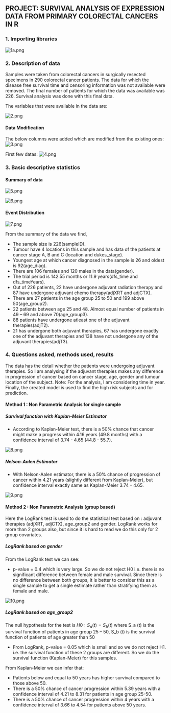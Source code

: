 
## PROJECT: SURVIVAL ANALYSIS OF EXPRESSION DATA FROM PRIMARY COLORECTAL CANCERS IN R

### 1. Importing libraries
![1a.png](https://github.com/Jasmy118/MyProjects/blob/master/Project%203/Images%26Files/1a.png)

### 2. Description of data

Samples were taken from colorectal cancers in surgically resected specimens in 290 colorectal cancer patients. The data for which the disease free survival time and censoring information was not available were removed. The final number of patients for which the data was available was 226. Survival analysis was done with this final data.

The variables that were available in the data are:

![2.png](https://github.com/Jasmy118/MyProjects/blob/master/Project%203/Images%26Files/2.png)

#### Data Modification
The below columns were added which are modified from the existing ones:
![3.png](https://github.com/Jasmy118/MyProjects/blob/master/Project%203/Images%26Files/3.png)

First few datas:
![4.png](https://github.com/Jasmy118/MyProjects/blob/master/Project%203/Images%26Files/4.png)

### 3.	Basic descriptive statistics

#### Summary of data
![5.png](https://github.com/Jasmy118/MyProjects/blob/master/Project%203/Images%26Files/5.png)

![6.png](https://github.com/Jasmy118/MyProjects/blob/master/Project%203/Images%26Files/6.png)

#### Event Distribution
![7.png](https://github.com/Jasmy118/MyProjects/blob/master/Project%203/Images%26Files/7.png)

From the summary of the data we find,
- The sample size is 226(sampleID).
- Tumour have 4 locations in this sample and has data of the patients at cancer stage A, B and C (location and dukes_stage).
- Youngest age at which cancer diagnosed in the sample is 26 and oldest is 92(age_diag).
- There are 106 females and 120 males in the data(gender).
- The trial period is 142.55 months or 11.9 years(dfs_time and dfs_timeYears).
- Out of 226 patients, 22 have undergone adjuvant radiation therapy and 87 have undergone adjuvant chemo therapy(adjXRT and adjCTX).
- There are 27 patients in the age group 25 to 50 and 199 above 50(age_group2).
- 22 patients between age 25 and 48. Almost equal number of patients in 49 – 69 and above 70(age_group3).
- 88 patients have undergone atleast one of the adjuvant therapies(adjT2).
- 21 has undergone both adjuvant therapies, 67 has undergone exactly one of the adjuvant therapies and 138 have not undergone any of the adjuvant therapies(adjT3).

### 4. Questions asked, methods used, results
The data has the detail whether the patients were undergoing adjuvant therapies. So I am analysing if the adjuvant therapies makes any difference in progression of cancer based on cancer stage, age, gender and tumour location of the subject.
Note: For the analysis, I am considering time in year.
Finally, the created model is used to find the high risk subjects and for prediction. 

#### Method 1 : Non Parametric Analysis for single sample

##### Survival function with Kaplan-Meier Estimator
-	According to Kaplan-Meier test, there is a 50% chance that cancer might make a progress within 4.16 years (49.8 months) with a confidence interval of 3.74 - 4.65 (44.8 - 55.7).

![8.png](https://github.com/Jasmy118/MyProjects/blob/master/Project%203/Images%26Files/8.png)

##### Nelson-Aalen Estimator
-	With Nelson-Aalen estimator, there is a 50% chance of progression of cancer within 4.21 years (slightly different from Kaplan-Meier), but confidence interval exactly same as Kaplan-Meier 3.74 - 4.65.

![9.png](https://github.com/Jasmy118/MyProjects/blob/master/Project%203/Images%26Files/9.png)

#### Method 2 : Non Parametric Analysis (group based)
Here the LogRank test is used to do the statistical test based on : adjuvant therapies (adjXRT, adjCTX), age_group2 and gender. LogRank works for more than 2 groups also, but since it is hard to read we do this only for 2 group covariates.

##### LogRank based on gender
From the LogRank test we can see:
-	p-value = 0.4 which is very large. So we do not reject H0 i.e. there is no significant difference between female and male survival. Since there is no difference between both groups, it is better to consider this as a single sample to get a single estimate rather than stratifying them as female and male.

![10.png](https://github.com/Jasmy118/MyProjects/blob/master/Project%203/Images%26Files/10.png)

##### LogRank based on age_group2
The null hypothesis for the test is
 $H0∶S_a (t)=S_b (t)$	where
S_a (t) is the survival function of patients in age group 25 – 50,
S_b (t) is the survival function of patients of age greater than 50

-	From LogRank, p-value = 0.05 which is small and so we do not reject H1. i.e. the survival function of these 2 groups are different. So we do the survival function (Kaplan-Meier) for this samples.

From Kaplan-Meier we can infer that:
-	Patients below and equal to 50 years has higher survival compared to those above 50.
-	There is a 50% chance of cancer progression within 5.39 years with a confidence interval of 4.21 to 8.31 for patients in age group 25-50.
-	There is a 50% chance of cancer progression within 4 years with a confidence interval of 3.66 to 4.54 for patients above 50 years.

